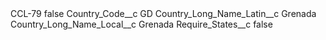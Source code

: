 <?xml version="1.0" encoding="UTF-8"?>
<CustomMetadata xmlns="http://soap.sforce.com/2006/04/metadata" xmlns:xsi="http://www.w3.org/2001/XMLSchema-instance" xmlns:xsd="http://www.w3.org/2001/XMLSchema">
    <label>CCL-79</label>
    <protected>false</protected>
    <values>
        <field>Country_Code__c</field>
        <value xsi:type="xsd:string">GD</value>
    </values>
    <values>
        <field>Country_Long_Name_Latin__c</field>
        <value xsi:type="xsd:string">Grenada</value>
    </values>
    <values>
        <field>Country_Long_Name_Local__c</field>
        <value xsi:type="xsd:string">Grenada</value>
    </values>
    <values>
        <field>Require_States__c</field>
        <value xsi:type="xsd:boolean">false</value>
    </values>
</CustomMetadata>
